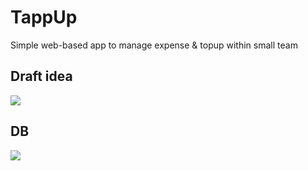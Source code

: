 # TappUp
Simple web-based app to manage expense &amp; topup within small team

## Draft idea

![](https://i.imgur.com/TnFyAuA.png)

## DB

![](https://i.imgur.com/nHwGGVT.png)
